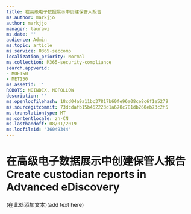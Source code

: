 ```yaml
---
title: 在高级电子数据展示中创建保管人报告
ms.author: markjjo
author: markjjo
manager: laurawi
ms.date: ''
audience: Admin
ms.topic: article
ms.service: O365-seccomp
localization_priority: Normal
ms.collection: M365-security-compliance
search.appverid:
- MOE150
- MET150
ms.assetid: ''
ROBOTS: NOINDEX, NOFOLLOW
description: ''
ms.openlocfilehash: 18cd04a9a11bc37817b60fe96a08ce8c6f1e5279
ms.sourcegitcommit: 73dcdafb15b462223d1a670c781db260eb73c2f5
ms.translationtype: MT
ms.contentlocale: zh-CN
ms.lasthandoff: 08/01/2019
ms.locfileid: "36049344"
---
```

# <a name="create-custodian-reports-in-advanced-ediscovery"></a><span data-ttu-id="7059b-102">在高级电子数据展示中创建保管人报告</span><span class="sxs-lookup"><span data-stu-id="7059b-102">Create custodian reports in Advanced eDiscovery</span></span>

<span data-ttu-id="7059b-103">(在此处添加文本)</span><span class="sxs-lookup"><span data-stu-id="7059b-103">(add text here)</span></span> 